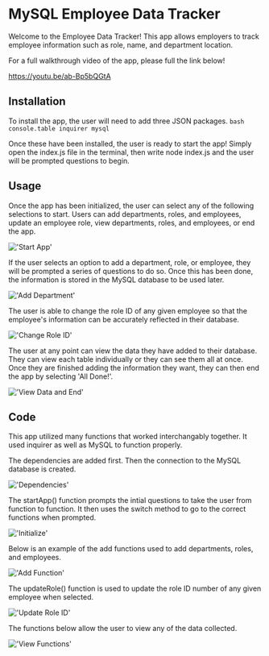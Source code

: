 # MySQL Employee Data Tracker

Welcome to the Employee Data Tracker! This app allows employers to track employee information such as role, name, and department location. 

For a full walkthrough video of the app, please full the link below!

https://youtu.be/ab-Bp5bQGtA

## Installation

To install the app, the user will need to add three JSON packages.
``bash
console.table
inquirer
mysql
``

Once these have been installed, the user is ready to start the app! Simply open the index.js file in the terminal, then write node index.js and the user will be prompted questions to begin.

## Usage

Once the app has been initialized, the user can select any of the following selections to start. Users can add departments, roles, and employees, update an employee role, view departments, roles, and employees, or end the app.

!['Start App'](https://github.com/rhowe20/mysql-employee-tracker/blob/main/images/starting-app.png)

If the user selects an option to add a department, role, or employee, they will be prompted a series of questions to do so. Once this has been done, the information is stored in the MySQL database to be used later.

!['Add Department'](https://github.com/rhowe20/mysql-employee-tracker/blob/main/images/add-dept.png)

The user is able to change the role ID of any given employee so that the employee's information can be accurately reflected in their database.

!['Change Role ID'](https://github.com/rhowe20/mysql-employee-tracker/blob/main/images/change-roleID.png)

The user at any point can view the data they have added to their database. They can view each table individually or they can see them all at once. Once they are finished adding the information they want, they can then end the app by selecting 'All Done!'.

!['View Data and End'](https://github.com/rhowe20/mysql-employee-tracker/blob/main/images/view-data-and-finish.png)

## Code

This app utilized many functions that worked interchangably together. It used inquirer as well as MySQL to function properly.

The dependencies are added first. Then the connection to the MySQL database is created.

!['Dependencies'](https://github.com/rhowe20/mysql-employee-tracker/blob/main/images/add-dependencies.png)

The startApp() function prompts the intial questions to take the user from function to function. It then uses the switch method to go to the correct functions when prompted.

!['Initialize'](https://github.com/rhowe20/mysql-employee-tracker/blob/main/images/initialize.png)

Below is an example of the add functions used to add departments, roles, and employees. 

!['Add Function'](https://github.com/rhowe20/mysql-employee-tracker/blob/main/images/add-function.png)

The updateRole() function is used to update the role ID number of any given employee when selected. 

!['Update Role ID'](https://github.com/rhowe20/mysql-employee-tracker/blob/main/images/update-roleID-function.png)

The functions below allow the user to view any of the data collected.

!['View Functions'](https://github.com/rhowe20/mysql-employee-tracker/blob/main/images/view-functions.png)